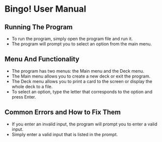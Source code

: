 # Bingo! User Manual  	         	  

## Running The Program
* To run the program, simply open the program file and run it. 
* The program will prompt you to select an option from the main menu.

## Menu And Functionality
* The program has two menus: the Main menu and the Deck menu. 
* The Main menu allows you to create a new deck or exit the program. 
* The Deck menu allows you to print a card to the screen or display the whole deck to a file.
* To select an option, type the letter that corresponds to the option and press Enter.

## Common Errors and How to Fix Them
* If you enter an invalid input, the program will prompt you to enter a valid input. 
* Simply enter a valid input that is listed in the prompt.
